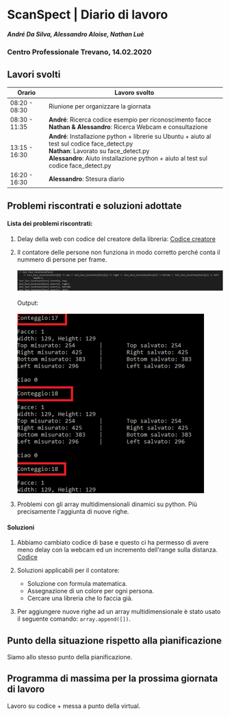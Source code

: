 # ScanSpect | Diario di lavoro
##### André Da Silva, Alessandro Aloise, Nathan Luè
### Centro Professionale Trevano, 14.02.2020

## Lavori svolti


|Orario        |Lavoro svolto                           |
|--------------|----------------------------------------|
|08:20 - 08:30 | Riunione per organizzare la giornata   |			                                        
|08:30 - 11:35 |<b>André</b>: Ricerca codice esempio per riconoscimento facce<br><b>Nathan & Alessandro</b>: Ricerca Webcam e  consultazione   |
|13:15 - 16:30 | <b>André</b>: Installazione python + librerie su Ubuntu + aiuto al test sul codice face_detect.py <br>    			  <b>Nathan</b>: Lavorato su face_detect.py <br><b>Alessandro</b>: Aiuto installazione python + aiuto al test sul codice face_detect.py |
|16:20 - 16:30 | <b>Alessandro</b>: Stesura diario |

##  Problemi riscontrati e soluzioni adottate
#### Lista dei problemi riscontrati:

1. Delay della web con codice del creatore della libreria:  [ Codice creatore  ](https://github.com/ageitgey/face_recognition)

2. Il contatore delle persone non funziona in modo corretto perché conta il nummero di persone per frame.
<br></br>
![Contatore persone](img/Codice_conta_persone.png)
<br></br>
Output:
<br></br>
![Console funzione conta persone](img/Console_conta_persone.png)


3.	Problemi con gli array multidimensionali dinamici su python. Più precisamente l'aggiunta di nuove righe.

#### Soluzioni

1. Abbiamo cambiato codice di base e questo ci ha permesso di avere meno delay con la webcam ed un incremento dell'range sulla distanza.[ Codice ](https://www.analyticsvidhya.com/blog/2018/12/introduction-face-detection-video-deep-learning-python/)

2. Soluzioni applicabili per il contatore:
	- Soluzione con formula matematica.
	- Assegnazione di un colore per ogni persona.
	- Cercare una libreria che lo faccia già.


3.  Per aggiungere nuove righe ad un array multidimensionale è stato usato il seguente comando: ```array.append([])```.

##  Punto della situazione rispetto alla pianificazione

Siamo allo stesso punto della pianificazione.

## Programma di massima per la prossima giornata di lavoro

Lavoro su codice + messa a punto della virtual.

